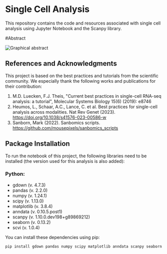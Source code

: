 # Single Cell Analysis

This repository contains the code and resources associated with single cell analysis using Jupyter Notebook and the Scanpy library.

#Abstract

![Graphical abstract](/scRNAseq_a_pipeline_for_HCC/figures/Graphical_abstract-Maestria.png)

## References and Acknowledgments

This project is based on the best practices and tutorials from the scientific community. We especially thank the following works and publications for their contribution:

1. M.D. Luecken, F.J. Theis, "Current best practices in single-cell RNA-seq analysis: a tutorial", Molecular Systems Biology 15(6) (2019): e8746
2. Heumos, L., Schaar, A.C., Lance, C. et al. Best practices for single-cell analysis across modalities. Nat Rev Genet (2023). https://doi.org/10.1038/s41576-023-00586-w
3. Sanborn, Mark (2022). Sanbomics scripts. https://github.com/mousepixels/sanbomics_scripts

## Package Installation

To run the notebook of this project, the following libraries need to be installed (the version used for this analysis is also added):

### Python:

- gdown (v. 4.7.3)
- pandas (v. 2.2.0)
- numpy (v. 1.24.1)
- scipy (v. 1.13.0)
- matplotlib (v. 3.8.4)
- anndata (v. 0.10.5.post1)
- scanpy (v. 1.10.0.dev198+g89869212)
- seaborn (v. 0.13.2)
- scvi (v. 1.0.4)

You can install these dependencies using pip:

```bash
pip install gdown pandas numpy scipy matplotlib anndata scanpy seaborn scvi
